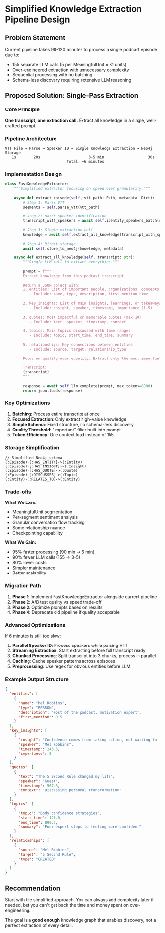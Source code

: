 # Simplified Knowledge Extraction Pipeline Design

## Problem Statement

Current pipeline takes 90-120 minutes to process a single podcast episode due to:
- 155 separate LLM calls (5 per MeaningfulUnit × 31 units)
- Over-engineered extraction with unnecessary complexity
- Sequential processing with no batching
- Schema-less discovery requiring extensive LLM reasoning

## Proposed Solution: Single-Pass Extraction

### Core Principle
**One transcript, one extraction call.** Extract all knowledge in a single, well-crafted prompt.

### Pipeline Architecture

```
VTT File → Parse → Speaker ID → Single Knowledge Extraction → Neo4j Storage
   1s        20s                      3-5 min                    30s
                            Total: ~6 minutes
```

### Implementation Design

```python
class FastKnowledgeExtractor:
    """Simplified extractor focusing on speed over granularity."""
    
    async def extract_episode(self, vtt_path: Path, metadata: Dict):
        # Step 1: Parse VTT
        segments = self.parse_vtt(vtt_path)
        
        # Step 2: Batch speaker identification
        transcript_with_speakers = await self.identify_speakers_batch(segments)
        
        # Step 3: Single extraction call
        knowledge = await self.extract_all_knowledge(transcript_with_speakers)
        
        # Step 4: Direct storage
        await self.store_to_neo4j(knowledge, metadata)
        
    async def extract_all_knowledge(self, transcript: str):
        """Single LLM call to extract everything."""
        
        prompt = f"""
        Extract knowledge from this podcast transcript.
        
        Return a JSON object with:
        1. entities: List of important people, organizations, concepts, technologies
           - Include: name, type, description, first_mention_time
        
        2. key_insights: List of main insights, learnings, or takeaways
           - Include: insight, speaker, timestamp, importance (1-5)
        
        3. quotes: Most impactful or memorable quotes (max 10)
           - Include: text, speaker, timestamp, context
        
        4. topics: Main topics discussed with time ranges
           - Include: topic, start_time, end_time, summary
        
        5. relationships: Key connections between entities
           - Include: source, target, relationship_type
        
        Focus on quality over quantity. Extract only the most important information.
        
        Transcript:
        {transcript}
        """
        
        response = await self.llm.complete(prompt, max_tokens=8000)
        return json.loads(response)
```

### Key Optimizations

1. **Batching**: Process entire transcript at once
2. **Focused Extraction**: Only extract high-value knowledge
3. **Simple Schema**: Fixed structure, no schema-less discovery
4. **Quality Threshold**: "Important" filter built into prompt
5. **Token Efficiency**: One context load instead of 155

### Storage Simplification

```cypher
// Simplified Neo4j schema
(:Episode)-[:HAS_ENTITY]->(:Entity)
(:Episode)-[:HAS_INSIGHT]->(:Insight)
(:Episode)-[:HAS_QUOTE]->(:Quote)
(:Episode)-[:DISCUSSES]->(:Topic)
(:Entity)-[:RELATES_TO]->(:Entity)
```

### Trade-offs

**What We Lose:**
- MeaningfulUnit segmentation
- Per-segment sentiment analysis  
- Granular conversation flow tracking
- Some relationship nuance
- Checkpointing capability

**What We Gain:**
- 95% faster processing (90 min → 6 min)
- 90% fewer LLM calls (155 → 3-5)
- 80% lower costs
- Simpler maintenance
- Better scalability

### Migration Path

1. **Phase 1**: Implement FastKnowledgeExtractor alongside current pipeline
2. **Phase 2**: A/B test quality vs speed trade-off
3. **Phase 3**: Optimize prompts based on results
4. **Phase 4**: Deprecate old pipeline if quality acceptable

### Advanced Optimizations

If 6 minutes is still too slow:

1. **Parallel Speaker ID**: Process speakers while parsing VTT
2. **Streaming Extraction**: Start extracting before full transcript ready
3. **Chunked Processing**: Split transcript into 3 chunks, process in parallel
4. **Caching**: Cache speaker patterns across episodes
5. **Preprocessing**: Use regex for obvious entities before LLM

### Example Output Structure

```json
{
  "entities": [
    {
      "name": "Mel Robbins",
      "type": "PERSON",
      "description": "Host of the podcast, motivation expert",
      "first_mention": 0.5
    }
  ],
  "key_insights": [
    {
      "insight": "Confidence comes from taking action, not waiting to feel ready",
      "speaker": "Mel Robbins",
      "timestamp": 245.3,
      "importance": 5
    }
  ],
  "quotes": [
    {
      "text": "The 5 Second Rule changed my life",
      "speaker": "Guest",
      "timestamp": 567.8,
      "context": "Discussing personal transformation"
    }
  ],
  "topics": [
    {
      "topic": "Body confidence strategies",
      "start_time": 120.0,
      "end_time": 890.5,
      "summary": "Four expert steps to feeling more confident"
    }
  ],
  "relationships": [
    {
      "source": "Mel Robbins",
      "target": "5 Second Rule",
      "type": "CREATED"
    }
  ]
}
```

## Recommendation

Start with the simplified approach. You can always add complexity later if needed, but you can't get back the time and money spent on over-engineering.

The goal is a **good enough** knowledge graph that enables discovery, not a perfect extraction of every detail.